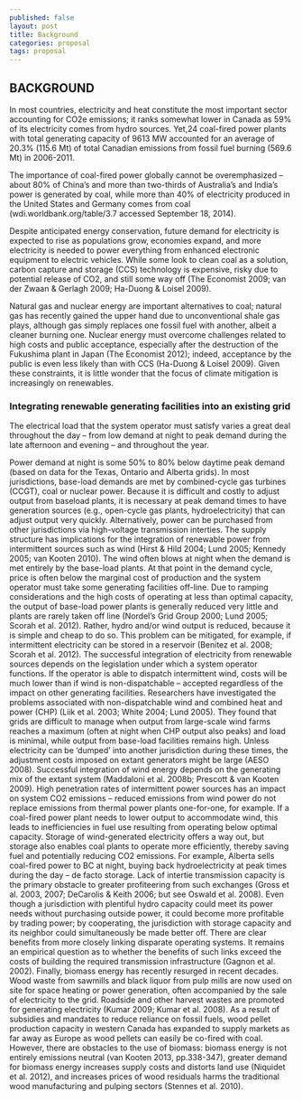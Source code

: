 ```yaml
---
published: false
layout: post
title: Background
categories: proposal
tags: proposal
---
```

## BACKGROUND


In most countries, electricity and heat constitute the most important sector accounting for CO2e emissions; it ranks somewhat lower in Canada as 59% of its electricity comes from hydro sources. Yet,24 coal-fired power plants with total generating capacity of 9613 MW accounted for an average of 20.3% (115.6 Mt) of total Canadian emissions from fossil fuel burning (569.6 Mt) in 2006-2011. 

The importance of coal-fired power globally cannot be overemphasized – about 80% of China’s and more than two-thirds of Australia’s and India’s power is generated by coal, while more than 40% of electricity produced in the United States and Germany comes from coal (wdi.worldbank.org/table/3.7 accessed
September 18, 2014). 

Despite anticipated energy conservation, future demand for electricity is expected to rise as populations grow, economies expand, and more electricity is needed to power everything from enhanced electronic equipment to electric vehicles. While some look to clean coal as a solution, carbon capture and storage (CCS) technology is expensive, risky due to potential release of CO2, and still some way off (The Economist 2009; van der Zwaan & Gerlagh 2009; Ha-Duong & Loisel 2009). 

Natural gas and nuclear energy are important alternatives to coal; natural gas has recently gained the upper hand due to unconventional shale gas plays, although gas simply replaces one fossil fuel with another, albeit a cleaner burning one. Nuclear energy must overcome challenges related to high costs and public acceptance, especially after the destruction of the Fukushima plant in Japan (The Economist 2012); indeed, acceptance by the public is even less likely than with CCS (Ha-Duong & Loisel 2009). Given these constraints, it is little wonder that the focus of climate mitigation is increasingly on renewables.

### Integrating renewable generating facilities into an existing grid

The electrical load that the system operator must satisfy varies a great deal throughout the day – from low demand at night to peak demand during the late afternoon and evening – and throughout the year. 

Power demand at night is some 50% to 80% below daytime peak demand (based on data for the Texas, Ontario and Alberta grids). In most jurisdictions, base-load demands are met by combined-cycle gas turbines (CCGT), coal or nuclear power. Because it is difficult and costly to adjust output from baseload plants, it is necessary at peak demand times to have generation sources (e.g., open-cycle gas plants, hydroelectricity) that can adjust output very quickly. Alternatively, power can be purchased from other
jurisdictions via high-voltage transmission interties.
The supply structure has implications for the integration of renewable power from intermittent
sources such as wind (Hirst & Hild 2004; Lund 2005; Kennedy 2005; van Kooten 2010). The wind often
blows at night when the demand is met entirely by the base-load plants. At that point in the demand
cycle, price is often below the marginal cost of production and the system operator must take some
generating facilities off-line. Due to ramping considerations and the high costs of operating at less than
optimal capacity, the output of base-load power plants is generally reduced very little and plants are
rarely taken off line (Nordel’s Grid Group 2000; Lund 2005; Scorah et al. 2012). Rather, hydro and/or
wind output is reduced, because it is simple and cheap to do so. This problem can be mitigated, for
example, if intermittent electricity can be stored in a reservoir (Benitez et al. 2008; Scorah et al. 2012).
The successful integration of electricity from renewable sources depends on the legislation under
which a system operator functions. If the operator is able to dispatch intermittent wind, costs will be
much lower than if wind is non-dispatchable – accepted regardless of the impact on other generating
facilities. Researchers have investigated the problems associated with non-dispatchable wind and
combined heat and power (CHP) (Liik et al. 2003; White 2004; Lund 2005). They found that grids are
difficult to manage when output from large-scale wind farms reaches a maximum (often at night when
CHP output also peaks) and load is minimal, while output from base-load facilities remains high. Unless
electricity can be ‘dumped’ into another jurisdiction during these times, the adjustment costs imposed on
extant generators might be large (AESO 2008). Successful integration of wind energy depends on the
generating mix of the extant system (Maddaloni et al. 2008b; Prescott & van Kooten 2009).
High penetration rates of intermittent power sources has an impact on system CO2 emissions –
reduced emissions from wind power do not replace emissions from thermal power plants one-for-one,
for example. If a coal-fired power plant needs to lower output to accommodate wind, this leads to
inefficiencies in fuel use resulting from operating below optimal capacity. Storage of wind-generated
electricity offers a way out, but storage also enables coal plants to operate more efficiently, thereby
saving fuel and potentially reducing CO2 emissions. For example, Alberta sells coal-fired power to BC at
night, buying back hydroelectricity at peak times during the day – de facto storage. Lack of intertie
transmission capacity is the primary obstacle to greater profiteering from such exchanges (Gross et al.
2003, 2007; DeCarolis & Keith 2006; but see Oswald et al. 2008). Even though a jurisdiction with
plentiful hydro capacity could meet its power needs without purchasing outside power, it could become
more profitable by trading power; by cooperating, the jurisdiction with storage capacity and its neighbor
could simultaneously be made better off. There are clear benefits from more closely linking disparate
operating systems. It remains an empirical question as to whether the benefits of such links exceed the
costs of building the required transmission infrastructure (Gagnon et al. 2002).
Finally, biomass energy has recently resurged in recent decades. Wood waste from sawmills and
black liquor from pulp mills are now used on site for space heating or power generation, often
accompanied by the sale of electricity to the grid. Roadside and other harvest wastes are promoted for generating electricity (Kumar 2009; Kumar et al. 2008). As a result of subsidies and mandates to reduce
reliance on fossil fuels, wood pellet production capacity in western Canada has expanded to supply
markets as far away as Europe as wood pellets can easily be co-fired with coal. However, there are
obstacles to the use of biomass: biomass energy is not entirely emissions neutral (van Kooten 2013,
pp.338-347), greater demand for biomass energy increases supply costs and distorts land use (Niquidet
et al. 2012), and increases prices of wood residuals harms the traditional wood manufacturing and
pulping sectors (Stennes et al. 2010).
